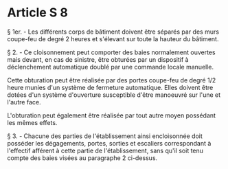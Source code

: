 # Article S 8

§ 1er. - Les différents corps de bâtiment doivent être séparés par des murs coupe-feu de degré 2 heures et s'élevant sur toute la hauteur du bâtiment.

§ 2. - Ce cloisonnement peut comporter des baies normalement ouvertes mais devant, en cas de sinistre, être obturées par un dispositif à déclenchement automatique doublé par une commande locale manuelle.

Cette obturation peut être réalisée par des portes coupe-feu de degré 1/2 heure munies d'un système de fermeture automatique. Elles doivent être dotées d'un système d'ouverture susceptible d'être manoeuvré sur l'une et l'autre face.

L'obturation peut également être réalisée par tout autre moyen possédant les mêmes effets.

§ 3. - Chacune des parties de l'établissement ainsi encloisonnée doit posséder les dégagements, portes, sorties et escaliers correspondant à l'effectif afférent à cette partie de l'établissement, sans qu'il soit tenu compte des baies visées au paragraphe 2 ci-dessus.
